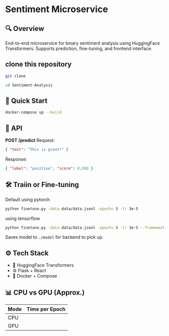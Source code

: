 
# Sentiment Microservice

## 🔍 Overview
End-to-end microservice for binary sentiment analysis using HuggingFace Transformers. Supports prediction, fine-tuning, and frontend interface.

## clone this repository
```bash
git clone 
```
```bash
cd Sentiment-Analysis
```

## 🚀 Quick Start
```bash
docker-compose up --build
```

## 🧪 API

**POST /predict**
Request:
```json
{ "text": "This is great!" }
```

Response:
```json
{ "label": "positive", "score": 0.998 }
```

## 🛠 Traiin or Fine-tuning
Default using pytorch
```bash
python finetune.py -data data/data.jsonl -epochs 3 -lr 3e-5
```
using tensorflow 
```bash
python finetune.py -data data/data.jsonl -epochs 3 -lr 3e-5 --framework tf
```

Saves model to `./model` for backend to pick up.

## ⚙️ Tech Stack
- 🧠 HuggingFace Transformers
- ⚙️ Flask + React
- 🐳 Docker + Compose

## 📊 CPU vs GPU (Approx.)
| Mode | Time per Epoch |
|------|----------------|
| CPU  |                |
| GPU  |                |
